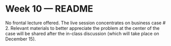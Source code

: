 # Week 10 — README

No frontal lecture offered. The live session concentrates on business case # 2.
Relevant materials to better appreciate the problem at the center of the case 
will be shared after the in-class discussion (which will take place on 
December 15).
